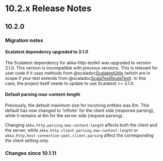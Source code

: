 # 10.2.x Release Notes

## 10.2.0

### Migration notes

#### Scalatest dependency upgraded to 3.1.0

The Scalatest dependency for akka-http-testkit was upgraded to version 3.1.0. This version is incompatible with previous
versions. This is relevant for user code if it uses methods from @scaladoc[ScalatestUtils](akka.http.scaladsl.testkit.ScalatestUtils)
(which are in scope if your test extends from @scaladoc[ScalaTestRouteTest](akka.http.scaladsl.testkit.ScalaTestRouteTest)).
In this case, the project itself needs to update to use Scalatest >= 3.1.0.

#### Default parsing.max-content-length

Previously, the default maximum size for incoming entities was 8m. This default has now changed to
'infinite' for the client side (response parsing), while it remains at 8m for the server side
(request parsing).

Changing `akka.http.parsing.max-content-length` affects both the client and the server, while
`akka.http.client.parsing.max-content-length` or `akka.http.host-connection-pool.client.parsing`
affect the corresponding the client setting only.

### Changes since 10.1.11

